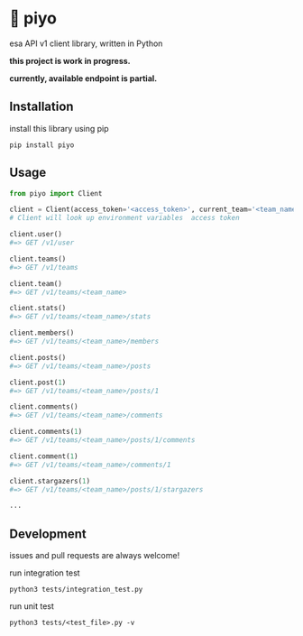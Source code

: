 # 🐣 piyo
esa API v1 client library, written in Python

**this project is work in progress.**

**currently,  available endpoint is partial.**

## Installation

install this library using pip
``` shell
pip install piyo
```

## Usage

``` python
from piyo import Client

client = Client(access_token='<access_token>', current_team='<team_name>')
# Client will look up environment variables  access token

client.user()
#=> GET /v1/user

client.teams()
#=> GET /v1/teams

client.team()
#=> GET /v1/teams/<team_name>

client.stats()
#=> GET /v1/teams/<team_name>/stats

client.members()
#=> GET /v1/teams/<team_name>/members

client.posts()
#=> GET /v1/teams/<team_name>/posts

client.post(1)
#=> GET /v1/teams/<team_name>/posts/1

client.comments()
#=> GET /v1/teams/<team_name>/comments

client.comments(1)
#=> GET /v1/teams/<team_name>/posts/1/comments

client.comment(1)
#=> GET /v1/teams/<team_name>/comments/1

client.stargazers(1)
#=> GET /v1/teams/<team_name>/posts/1/stargazers

...

```

## Development

issues and pull requests are always welcome!

run integration test

``` shell
python3 tests/integration_test.py
```

run unit test

``` shell
python3 tests/<test_file>.py -v
```